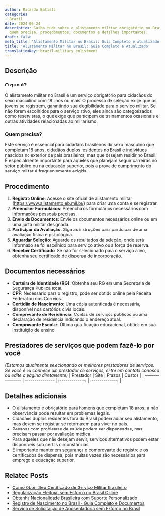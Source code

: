 ```yaml
---
author: Ricardo Batista
categories:
- Brazil
date: 2024-06-24
description: Saiba tudo sobre o alistamento militar obrigatório no Brasil, incluindo
  quem precisa, procedimentos, documentos e detalhes importantes.
draft: false
meta_title: 'Alistamento Militar no Brasil: Guia Completo e Atualizado'
title: 'Alistamento Militar no Brasil: Guia Completo e Atualizado'
translationKey: brazil-military_enlistment
---
```



## Descrição
### O que é?
O alistamento militar no Brasil é um serviço obrigatório para cidadãos do sexo masculino com 18 anos ou mais. O processo de seleção exige que os jovens se registrem, garantindo sua elegibilidade para o serviço militar. Se não forem escolhidos para o serviço ativo, eles ainda são categorizados como reservistas, o que exige que participem de treinamentos ocasionais e outras atividades relacionadas ao militarismo.

### Quem precisa?
Este serviço é essencial para cidadãos brasileiros do sexo masculino que completam 18 anos, cidadãos duplos residentes no Brasil e indivíduos nascidos no exterior de pais brasileiros, mas que desejam residir no Brasil. É especialmente importante para aqueles que planejam seguir carreiras no setor público ou na educação superior, pois a prova de cumprimento do serviço militar é frequentemente exigida.

## Procedimento

1. **Registro Online**: Acesse o site oficial de alistamento militar (https://www.alistamento.eb.mil.br/) para criar uma conta e se registrar.
2. **Preencher Formulários**: Preencha os formulários necessários com informações pessoais precisas.
3. **Envio de Documentos**: Envie os documentos necessários online ou em uma junta militar designada.
4. **Participar da Avaliação**: Siga as instruções para participar de uma avaliação física e psicológica.
5. **Aguardar Seleção**: Aguarde os resultados da seleção, onde será informado se foi escolhido para serviço ativo ou a força de reserva.
6. **Receber Certificado**: Se não for selecionado para o serviço ativo, obtenha seu certificado de dispensa de incorporação.

## Documentos necessários

- **Carteira de Identidade (RG)**: Obtenha seu RG em uma Secretaria de Segurança Pública local.
- **CPF**: Necessário para o registro, pode ser obtido online pela Receita Federal ou nos Correios.
- **Certidão de Nascimento**: Uma cópia autenticada é necessária, disponível nos cartórios civis locais.
- **Comprovante de Residência**: Contas de serviços públicos ou uma declaração de residência indicando o endereço atual.
- **Comprovante Escolar**: Última qualificação educacional, obtida em sua instituição de ensino.

## Prestadores de serviços que podem fazê-lo por você
_(Estamos atualmente selecionando os melhores prestadores de serviços. Se você é ou conhece um prestador de serviços, entre em contato conosco ou edite a página diretamente)_
| Prestador       |     Site     |     Prazos    |       Custos      |
| --------------- | --------------- |  :-------------: | :-------------: |

## Detalhes adicionais

- O alistamento é obrigatório para homens que completam 18 anos; a não observância pode resultar em problemas legais.
- Cidadãos duplos residentes fora do Brasil podem adiar seu alistamento, mas devem se registrar se retornarem para viver no país.
- Pessoas com problemas de saúde podem ser dispensadas, mas precisam passar por avaliação médica.
- Para aqueles que não desejam servir, serviços alternativos podem estar disponíveis sob certas circunstâncias.
- É importante manter em segurança o comprovante de registro e os certificados de dispensa, pois muitas vezes são necessários para emprego e educação superior.
## Related Posts

- [Como Obter Seu Certificado de Serviço Militar Brasileiro](https://tramitit.com/pt/guides/brazil/certificado_de_reservista/)
- [Regularização Eleitoral sem Esforço no Brasil Online](https://tramitit.com/pt/guides/brazil/regulariza%C3%A7%C3%A3o_eleitoral/)
- [Obtenha Nacionalidade Brasileira com Suporte Personalizado](https://tramitit.com/pt/guides/brazil/solicita%C3%A7%C3%A3o_de_nacionalidade/)
- [Registro de Nascimento no Brasil - Guia Completo e Documentos](https://tramitit.com/pt/guides/brazil/registro_de_nascimento/)
- [Serviço de Solicitação de Aposentadoria sem Esforço no Brasil](https://tramitit.com/pt/guides/brazil/solicita%C3%A7%C3%A3o_de_aposentadoria/)